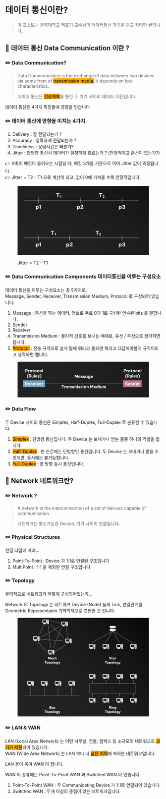 # 데이터 통신이란?

> 이 포스트는 경북대학교 백호기 교수님의 데이터통신 과목을 듣고 정리한 글입니다.

## 📖 데이터 통신 Data Communication 이란 ?

### ✏️ Data Communication?

> Data Communication is the exchange of data between two devices via some from of <mark style="background-color:orange;">transmission media.</mark> It depends on four characteristics.
>
> 데이터 통신은 <mark style="background-color:orange;">전송매체</mark>를 통한 두 기기 사이의 데이터 교환입니다.

데이터 통신은 4가지 특징들에 영향을 받습니다

### ✏️ 데이터 통신에 영향을 미치는  4가지

1. Delivery : 잘 전달되는가 ?
2. Accuracy : 정확하게 전달되는가 ?
3. Timeliness : 응답시간은 빠른가?
4. Jitter :  양방향 통신시 데이터가 일정하게 흐르는가 ? (안정적이고 혼선이 없는가?)

👉 X축이 패킷이 들어오는 시점일 때, 패킷 3개를 기준으로 하여 Jitter 값이 측정됍니다.\
👉 Jitter = T2 - T1 으로 계산이 되고, 값이 0에 가까울 수록 안정적입니다.

<figure><img src="../../.gitbook/assets/image (4) (1).png" alt="" width="563"><figcaption><p>Jitter = T2 - T1</p></figcaption></figure>

### ✏️ Data Communication Components 데이터통신을 이루는 구성요소

데이터 통신을 이루는 구성요소는 총 5가지로,\
Message, Sender, Receiver, Transmission Medium, Protocol 로 구성되어 있습니다.

1. Message : 통신을 하는 데이터, 정보로 주로 0과 1로 구성된 연속된 bits 를 말합니다.
2. Sender&#x20;
3. Receiver
4. Transmission Medium : 물리적 신호를 보내는 매체로, 유선 / 무선으로 생각하면 됍니다.
5. <mark style="background-color:orange;">Protocol</mark> : 전송 규약으로 쉽게 말해 뭐라고 물으면 뭐라고 대답해야할지 규칙이라고 생각하면 됍니다.

<figure><img src="../../.gitbook/assets/image (1) (1) (1) (1) (1) (1) (1).png" alt="" width="563"><figcaption></figcaption></figure>

### ✏️ Data Flow&#x20;

두 Device 사이의 통신은 Simplex, Half-Duplex, Full-Duplex 로 분류할 수 있습니다.

1. <mark style="background-color:orange;">Simplex</mark> : 단방향 통신입니다. 두 Device 는 보내거나 받는 둘중 하나의 역할을 합니다.
2. <mark style="background-color:orange;">Half-Duplex</mark> : 한 순간에는 단방향인 통신입니다. 두 Device 는 보내거나 받을 수 있지만, 동시에는 불가능합니다.
3. <mark style="background-color:orange;">Full-Duplex</mark> : 양 방향 동시 통신입니다.



## 📖 Network 네트워크란?

### ✏️ Network ?

> A network is the interconnection of a set of devices capable of communication
>
> 네트워크는 통신가능한 Device, 기기 사이의 연결입니다.

### ✏️ Physical Structures&#x20;

연결 타입에 따라...

1. Point-To-Point : Device 가 1:1로 연결된 구조입니다
2. MultiPoint : 1:1 을 제외한 연결 구조입니다

### ✏️ Topology&#x20;

물리적으로 네트워크가 어떻게 구성되어있는가...

Network 의 Topology 는 네트워크 Device (Node) 들의 Link, 연결관계를 Geometric Representaion 기하학적으로 표현한 것 입니다.

<figure><img src="../../.gitbook/assets/image (3) (1) (1) (1).png" alt=""><figcaption></figcaption></figure>

### ✏️ LAN & WAN

LAN (Local Area Network) 는 어떤 사무실, 건물, 캠퍼스 등 소규모의 네트워크로 <mark style="background-color:orange;">크기가 제한</mark>되어 있습니다.\
WAN (Wide Area Network) 는 LAN 보다 더 <mark style="background-color:orange;">넓은 지역</mark>에 속하는 네트워크입니다.

LAN 들이 묶여 WAN 이 됍니다.

WAN 의 종류에는 Point-To-Point WAN 과 Switched WAN 이 있습니다.

1. Point-To-Point WAN : 두 Communicating Device 가 1:1로 연결되어 있습니다.
2. Switched WAN : 두개 이상의 종점이 있는 네트워크입니다.

